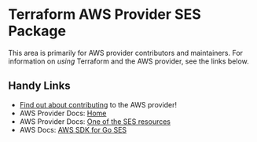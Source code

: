 # Terraform AWS Provider SES Package

This area is primarily for AWS provider contributors and maintainers. For information on _using_ Terraform and the AWS provider, see the links below.


## Handy Links

* [Find out about contributing](../../../docs/contributing) to the AWS provider!
* AWS Provider Docs: [Home](https://registry.terraform.io/providers/hashicorp/aws/latest/docs)
* AWS Provider Docs: [One of the SES resources](https://registry.terraform.io/providers/hashicorp/aws/latest/docs/resources/ses_active_receipt_rule_set)
* AWS Docs: [AWS SDK for Go SES](https://docs.aws.amazon.com/sdk-for-go/api/service/ses/)
